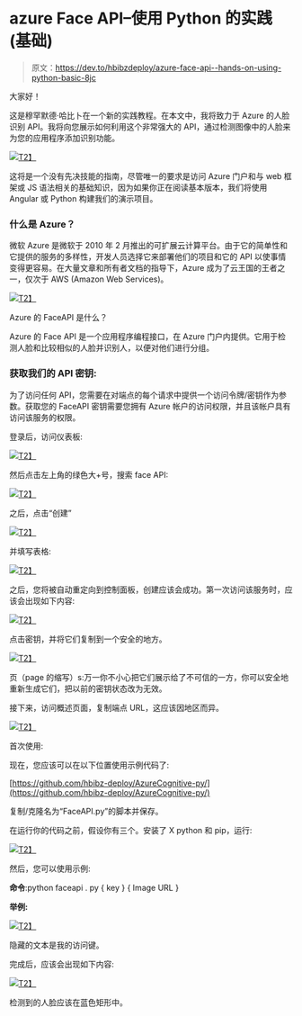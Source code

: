 # azure Face API–使用 Python 的实践(基础)

> 原文：<https://dev.to/hbibzdeploy/azure-face-api--hands-on-using-python-basic-8jc>

大家好！

这是穆罕默德·哈比卜在一个新的实践教程。在本文中，我将致力于 Azure 的人脸识别 API。我将向您展示如何利用这个非常强大的 API，通过检测图像中的人脸来为您的应用程序添加识别功能。

[![](img/81e9309d0bb89a2cecb11f93c99cb35f.png)T2】](https://res.cloudinary.com/practicaldev/image/fetch/s--FXoaI-ms--/c_limit%2Cf_auto%2Cfl_progressive%2Cq_auto%2Cw_880/https://notebooks.azure.com/Content/landing-page/pythonintro.png)

这将是一个没有先决技能的指南，尽管唯一的要求是访问 Azure 门户和与 web 框架或 JS 语法相关的基础知识，因为如果你正在阅读基本版本，我们将使用 Angular 或 Python 构建我们的演示项目。

### 什么是 Azure？

微软 Azure 是微软于 2010 年 2 月推出的可扩展云计算平台。由于它的简单性和它提供的服务的多样性，开发人员选择它来部署他们的项目和它的 API 以使事情变得更容易。在大量文章和所有者文档的指导下，Azure 成为了云王国的王者之一，仅次于 AWS (Amazon Web Services)。

[![](img/5f6b8588cb74befd22e6edc9ff37a332.png)T2】](https://res.cloudinary.com/practicaldev/image/fetch/s--OCsgq7wH--/c_limit%2Cf_auto%2Cfl_progressive%2Cq_auto%2Cw_880/https://s3curi7y.tn/papers/image2.jpeg)

Azure 的 FaceAPI 是什么？

Azure 的 Face API 是一个应用程序编程接口，在 Azure 门户内提供。它用于检测人脸和比较相似的人脸并识别人，以便对他们进行分组。

### 获取我们的 API 密钥:

为了访问任何 API，您需要在对端点的每个请求中提供一个访问令牌/密钥作为参数。获取您的 FaceAPI 密钥需要您拥有 Azure 帐户的访问权限，并且该帐户具有访问该服务的权限。

登录后，访问仪表板:

[![](img/daa3a48f983d528e977ed53224dc92ec.png)T2】](https://res.cloudinary.com/practicaldev/image/fetch/s--rj1HY_8H--/c_limit%2Cf_auto%2Cfl_progressive%2Cq_auto%2Cw_880/https://s3curi7y.tn/papers/image3.png)

然后点击左上角的绿色大+号，搜索 face API:

[![](img/b77ee15b0b31fb1136c4f2c2713a08e6.png)T2】](https://res.cloudinary.com/practicaldev/image/fetch/s--Bf0AhIwK--/c_limit%2Cf_auto%2Cfl_progressive%2Cq_auto%2Cw_880/https://s3curi7y.tn/papers/image4.png)

之后，点击“创建”

[![](img/6043f5e574135f8b81ae7bc851aaf7ee.png)T2】](https://res.cloudinary.com/practicaldev/image/fetch/s--19taCu3s--/c_limit%2Cf_auto%2Cfl_progressive%2Cq_auto%2Cw_880/https://s3curi7y.tn/papers/image5.png)

并填写表格:

[![](img/31ac209f9575a895e300e7a814d32adc.png)T2】](https://res.cloudinary.com/practicaldev/image/fetch/s--rXZXwFMw--/c_limit%2Cf_auto%2Cfl_progressive%2Cq_auto%2Cw_880/https://s3curi7y.tn/papers/image6.png)

之后，您将被自动重定向到控制面板，创建应该会成功。第一次访问该服务时，应该会出现如下内容:

[![](img/99d51bc4a97162db58ceaaa7fa39fac2.png)T2】](https://res.cloudinary.com/practicaldev/image/fetch/s--PNzyqabX--/c_limit%2Cf_auto%2Cfl_progressive%2Cq_auto%2Cw_880/https://s3curi7y.tn/papers/image7.png)

点击密钥，并将它们复制到一个安全的地方。

[![](img/571138ebfd3310bfc34e17d1a1367621.png)T2】](https://res.cloudinary.com/practicaldev/image/fetch/s--OGvGmiI0--/c_limit%2Cf_auto%2Cfl_progressive%2Cq_auto%2Cw_880/https://s3curi7y.tn/papers/image8.png)

页（page 的缩写）s:万一你不小心把它们展示给了不可信的一方，你可以安全地重新生成它们，把以前的密钥状态改为无效。

接下来，访问概述页面，复制端点 URL，这应该因地区而异。

[![](img/08bab1869378418f8faff5c12449112e.png)T2】](https://res.cloudinary.com/practicaldev/image/fetch/s--FqAEGd6P--/c_limit%2Cf_auto%2Cfl_progressive%2Cq_auto%2Cw_880/https://s3curi7y.tn/papers/image9.png)

首次使用:

现在，您应该可以在以下位置使用示例代码了:

[https://github.com/hbibz-deploy/AzureCognitive-py/](https://github.com/hbibz-deploy/AzureCognitive-py/)

复制/克隆名为“FaceAPI.py”的脚本并保存。

在运行你的代码之前，假设你有三个。安装了 X python 和 pip，运行:

[![](img/c51c7629970f1b43a583dc1a1db7449f.png)T2】](https://res.cloudinary.com/practicaldev/image/fetch/s--rd2vRMG4--/c_limit%2Cf_auto%2Cfl_progressive%2Cq_auto%2Cw_880/https://s3curi7y.tn/papers/image10.png)

然后，您可以使用示例:

**命令**:python faceapi . py { key } { Image URL }

**举例:**

[![](img/2a74f86e890c39bf3e8fc693a752f1f0.png)T2】](https://res.cloudinary.com/practicaldev/image/fetch/s--4mhIjhhn--/c_limit%2Cf_auto%2Cfl_progressive%2Cq_auto%2Cw_880/https://s3curi7y.tn/papers/image11.png)

隐藏的文本是我的访问键。

完成后，应该会出现如下内容:

[![](img/a4e15463f206ea40d8b7b0ae813ec344.png)T2】](https://res.cloudinary.com/practicaldev/image/fetch/s--Ep-tn-Qv--/c_limit%2Cf_auto%2Cfl_progressive%2Cq_auto%2Cw_880/https://s3curi7y.tn/papers/image12.png)

检测到的人脸应该在蓝色矩形中。